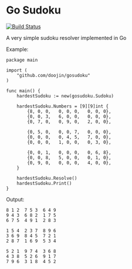 # Go Sudoku

[![Build Status](https://travis-ci.org/doojin/gosudoku.svg)](https://travis-ci.org/doojin/gosudoku)

A very simple sudoku resolver implemented in Go

Example:

	package main

	import (
		"github.com/doojin/gosudoku"
	)

	func main() {
		hardestSudoku := new(gosudoku.Sudoku)

		hardestSudoku.Numbers = [9][9]int {
			{8, 0, 0,   0, 0, 0,   0, 0, 0},
			{0, 0, 3,   6, 0, 0,   0, 0, 0},
			{0, 7, 0,   0, 9, 0,   2, 0, 0},

			{0, 5, 0,   0, 0, 7,   0, 0, 0},
			{0, 0, 0,   0, 4, 5,   7, 0, 0},
			{0, 0, 0,   1, 0, 0,   0, 3, 0},

			{0, 0, 1,   0, 0, 0,   0, 6, 8},
			{0, 0, 8,   5, 0, 0,   0, 1, 0},
			{0, 9, 0,   0, 0, 0,   4, 0, 0},
		}

		hardestSudoku.Resolve()
		hardestSudoku.Print()
	}

Output:

	8 1 2  7 5 3  6 4 9
	9 4 3  6 8 2  1 7 5
	6 7 5  4 9 1  2 8 3

	1 5 4  2 3 7  8 9 6
	3 6 9  8 4 5  7 2 1
	2 8 7  1 6 9  5 3 4

	5 2 1  9 7 4  3 6 8
	4 3 8  5 2 6  9 1 7
	7 9 6  3 1 8  4 5 2
